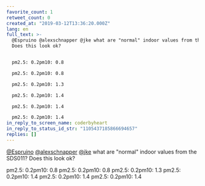 ```yaml
---
favorite_count: 1
retweet_count: 0
created_at: "2019-03-12T13:36:20.000Z"
lang: en
full_text: >-
  @Espruino @alexschnapper @jke what are "normal" indoor values from the SDS011?
  Does this look ok?


  pm2.5: 0.2pm10: 0.8

  pm2.5: 0.2pm10: 0.8

  pm2.5: 0.2pm10: 1.3

  pm2.5: 0.2pm10: 1.4

  pm2.5: 0.2pm10: 1.4

  pm2.5: 0.2pm10: 1.4
in_reply_to_screen_name: coderbyheart
in_reply_to_status_id_str: "1105437185866694657"
replies: []
---
```


[@Espruino](https://twitter.com/Espruino)
[@alexschnapper](https://twitter.com/alexschnapper)
[@jke](https://twitter.com/jke) what are "normal" indoor values from the SDS011?
Does this look ok?

pm2.5: 0.2pm10: 0.8 pm2.5: 0.2pm10: 0.8 pm2.5: 0.2pm10: 1.3 pm2.5: 0.2pm10: 1.4
pm2.5: 0.2pm10: 1.4 pm2.5: 0.2pm10: 1.4
